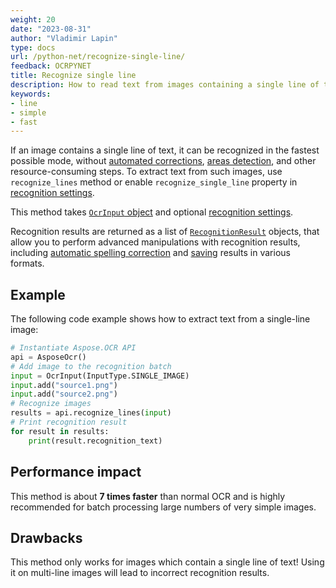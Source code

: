 ```yaml
---
weight: 20
date: "2023-08-31"
author: "Vladimir Lapin"
type: docs
url: /python-net/recognize-single-line/
feedback: OCRPYNET
title: Recognize single line
description: How to read text from images containing a single line of text.
keywords:
- line
- simple
- fast
---
```


If an image contains a single line of text, it can be recognized in the fastest possible mode, without [automated corrections](/ocr/python-net/image-processing/), [areas detection](/ocr/python-net/areas-detection/), and other resource-consuming steps. To extract text from such images, use `recognize_lines` method or enable `recognize_single_line` property in [recognition settings](/ocr/python-net/settings/).

This method takes [`OcrInput` object](/ocr/python-net/ocrinput/) and optional [recognition settings](/ocr/python-net/recognition-settings-common/).

Recognition results are returned as a list of [`RecognitionResult`](https://reference.aspose.com/ocr/python-net/aspose.ocr/recognitionresult/) objects, that allow you to perform advanced manipulations with recognition results, including [automatic spelling correction](/ocr/python-net/spelling/) and [saving](/ocr/python-net/save/) results in various formats.

## Example

The following code example shows how to extract text from a single-line image:

```python
# Instantiate Aspose.OCR API
api = AsposeOcr()
# Add image to the recognition batch
input = OcrInput(InputType.SINGLE_IMAGE)
input.add("source1.png")
input.add("source2.png")
# Recognize images
results = api.recognize_lines(input)
# Print recognition result
for result in results:
    print(result.recognition_text)
```

## Performance impact

This method is about **7 times faster** than normal OCR and is highly recommended for batch processing large numbers of very simple images.

## Drawbacks

This method only works for images which contain a single line of text! Using it on multi-line images will lead to incorrect recognition results.
